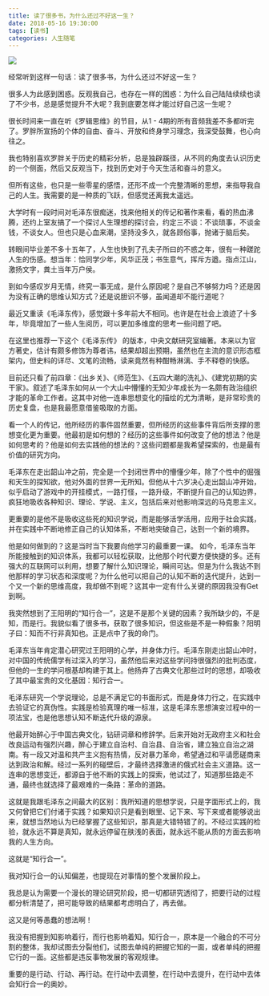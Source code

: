 ```yaml
---
title: 读了很多书，为什么还过不好这一生？
date: 2018-05-16 19:30:00
tags: [读书]
categories: 人生随笔
---
```

![](https://upload-images.jianshu.io/upload_images/57855-58b2710b84c1c866.png?imageMogr2/auto-orient/strip%7CimageView2/2/w/1240)

经常听到这样一句话：读了很多书，为什么还过不好这一生？

很多人为此感到困惑。反观我自己，也存在一样的困惑：为什么自己陆陆续续也读了不少书，总是感觉提升不大呢？我到底要怎样才能过好自己这一生呢？

很长时间来一直在听《罗辑思维》的节目，从1 - 4期的所有音频我差不多都听完了。罗胖所宣扬的个体的自由、奋斗、开放和终身学习理念，我深受鼓舞，也心向往之。

我也特别喜欢罗胖关于历史的精彩分析，总是独辟蹊径，从不同的角度去认识历史的一个侧面，然后又反观当下，找到历史对于今天生活和奋斗的意义。

但所有这些，也只是一些零星的感悟，还形不成一个完整清晰的思想，来指导我自己的人生。我需要的是一种质的飞跃，但感觉还离我太遥远。

大学时有一段时间对毛泽东很痴迷，找来他相关的传记和著作来看，看的热血沸腾，还约上室友搞了一个探讨人生理想的探讨会，约定三不谈：不谈琐事，不谈金钱，不谈女人。但也只是心血来潮，坚持没多久，就各顾俗事，抛诸于脑后矣。

转眼间毕业差不多十五年了，人生也快到了孔夫子所曰的不惑之年，很有一种蹉跎人生的伤感。想当年：恰同学少年，风华正茂；书生意气，挥斥方遒。指点江山，激扬文字，粪土当年万户侯。

到如今感叹岁月无情，终究一事无成，是什么原因呢？是自己不够努力吗？还是因为没有正确的思维认知方式？还是说胆识不够，虽闻道却不能行道呢？

最近又重读《毛泽东传》，感觉跟十多年前大不相同。也许是在社会上浪迹了十多年，毕竟增加了一些人生阅历，可以更加多维度的思考一些问题了吧。

在这里也推荐一下这个《毛泽东传》 的版本，中央文献研究室编著。本来以为官方著史，估计有颇多修饰为尊者讳，结果却超出预期，虽然也在主流的意识形态框架内，但史料的详尽、文笔的流畅，读来竟然有种酣畅淋漓、手不释卷的快感。

目前还只看了前四章：《出乡关》、《师范生》、《五四大潮的洗礼》、《建党初期的实干家》。叙述了毛泽东如何从一个大山中懵懂的无知少年成长为一名颇有政治组织才能的革命工作者。这其中对他一连串思想变化的描绘的尤为清晰，是非常珍贵的历史复盘，也是我最愿意借鉴吸取的方面。

看一个人的传记，他所经历的事件固然重要，但所经历的这些事件背后所支撑的思想变化更为重要。他最初是如何想的？经历的这些事件如何改变了他的想法？他是如何思考的？他是如何去实践他的想法的？这些问题都是我希望探索的，也是最有价值的研究方向。

毛泽东在走出韶山冲之前，完全是一个封闭世界中的懵懂少年，除了个性中的倔强和天生的探知欲，他对外面的世界一无所知。但他从十六岁决心走出韶山冲开始，似乎启动了游戏中的开挂模式，一路打怪，一路升级，不断提升自己的认知边界，疯狂地吸收各种知识、理论、学说、主义，包括后来对他影响深远的马克思主义。

更重要的是他不是吸收这些死的知识学说，而是能够活学活用，应用于社会实践，并在实践中不断地修正自己的认知体系，不断地突破自己，达到一个新的境界。

他是如何做到的？这是当时当下我要向他学习的最重要一课。 如今，毛泽东当年所能接触到的知识体系，我都可以轻松获取，比他那个时代要方便快捷的多。还有强大的互联网可以利用，想要了解什么知识理论，瞬间可达。但是为什么我达不到他那样的学习状态和深度呢？为什么他可以把自己的认知不断的迭代提升，达到一个又一个新的思维高度，我却做不到呢？这其中一定有什么关键的原因我没有Get到啊。

我突然想到了王阳明的“知行合一”，这是不是那个关键的因素？我所缺少的，不是知，而是行。我貌似看了很多书，获取了很多知识，但这些是不是一种假象？阳明子曰：知而不行非真知也。正是点中了我的命门。

毛泽东当年肯定潜心研究过王阳明的心学，并身体力行。毛泽东刚走出韶山冲时，对中国的传统儒学有过深入的学习，虽然他后来对这些学问持很强烈的批判态度，但他的一生的学问根基却构建于其上。他扬弃了古典文化那些过时的思想，却吸收了其中最宝贵的文化基因：知行合一。

毛泽东研究一个学说理论，总是不满足它的书面形式，而是身体力行之，在实践中去验证它的真伪性。实践是检验真理的唯一标准，这是毛泽东思想演变过程中的一项法宝，也是他思想认知不断迭代升级的源泉。

他最开始醉心于中国古典文化，钻研词章和修辞学。后来开始对无政府主义和社会改良运动有强烈兴趣，醉心于建立自治村、自治县、自治省，建立独立自治之湖南。有一段又对温和共产主义抱有热情，反对暴力革命，希望通过和平请愿磋商来达到政治和解。经过一系列的碰壁后，才最终选择激进的俄式社会主义道路。这一连串的思想变迁，都源自于他不断的实践上的探索，他试过了，知道那些路走不通，最终也就选择了最艰难的一条路：革命的道路。

这就是我跟毛泽东之间最大的区别：我所知道的思想学说，只是字面形式上的，我又何曾把它们付诸于实践？如果知识只是看到眼里、记下来、写下来或者能够说出来，就想当然地认为已经掌握了这些知识，那真是大错特错了的。不经过实践的检验，就永远不算是真知，就永远停留在肤浅的表面，就永远不能从质的方面去影响我的人生方向。

这就是“知行合一”。

我对知行合一的认知偏差，也提现在对事情的整个发展阶段上。

我总是认为需要一个漫长的理论研究阶段，把一切都研究透彻了，把要行动的过程都分析清楚了，把可能导致的结果都考虑明白了，再去做。

这又是何等愚蠢的想法啊！

我没有把握到知影响着行，而行也影响着知。知行合一，原本是一个融合的不可分割的整体，我却试图去分裂他们，试图去单纯的把握它知的一面，或者单纯的把握它行的一面。这些都是违反事物发展的客观规律。

重要的是行动、行动、再行动。在行动中去调整，在行动中去提升，在行动中去体会知行合一的奥妙。
